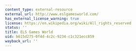 ```yaml
---
content_type: external-resource
external_url: http://www.eslgamesworld.com/
has_external_license_warning: true
license: https://en.wikipedia.org/wiki/All_rights_reserved
status: ''
title: ELS Games World
uid: b615d275-0f4d-4c2c-9234-c1c321ecc859
wayback_url: ''
---
```

